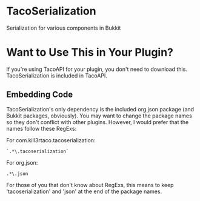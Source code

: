 # TacoSerialization

Serialization for various components in Bukkit

# Want to Use This in Your Plugin?

If you're using TacoAPI for your plugin, you don't need to download this. TacoSerialization is included in TacoAPI.

## Embedding Code
TacoSerialization's only dependency is the included org.json package (and Bukkit packages, obviously). You may want to change the package names so they don't conflict with other plugins. However, I would prefer that the names follow these RegExs:

For com.kill3rtaco.tacoserialization:

    `.*\.tacoserialization`
    
For org.json:

   `.*\.json`
    
For those of you that don't know about RegExs, this means to keep 'tacoserialization' and 'json' at the end of the package names.
